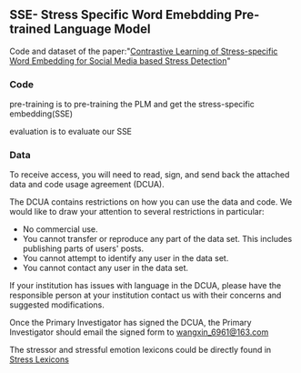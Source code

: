 ## SSE- Stress Specific Word Emebdding Pre-trained Language Model
Code and dataset of the paper:"[Contrastive Learning of Stress-specific Word Embedding for Social Media based Stress Detection](https://dl.acm.org/doi/pdf/10.1145/3580305.3599795)"
### Code
pre-training is to pre-training the PLM and get the stress-specific embedding(SSE)

evaluation is to evaluate our SSE

### Data
To receive access, you will need to read, sign, and send back the attached data and code usage agreement (DCUA).

The DCUA contains restrictions on how you can use the data and code. We would like to draw your attention to several restrictions in particular:

- No commercial use.
- You cannot transfer or reproduce any part of the data set. This includes publishing parts of users' posts.
- You cannot attempt to identify any user in the data set.
- You cannot contact any user in the data set.

If your institution has issues with language in the DCUA, please have the responsible person at your institution contact us with their concerns and suggested modifications.

Once the Primary Investigator has signed the DCUA, the Primary Investigator should email the signed form to wangxin_6961@163.com

The stressor and stressful emotion lexicons could be directly found in [Stress Lexicons](https://github.com/xin-wang18/stress_lexicons)
